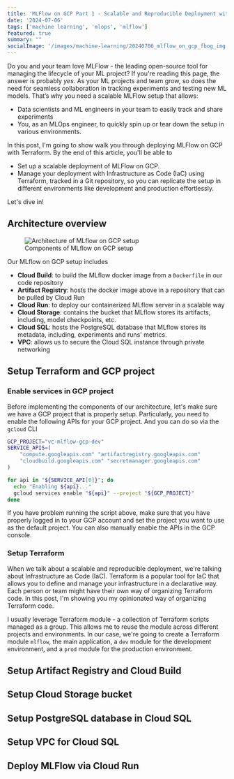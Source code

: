 ```yaml
---
title: 'MLFlow on GCP Part 1 - Scalable and Reproducible Deployment with Terraform'
date: '2024-07-06'
tags: ['machine learning', 'mlops', 'mlflow']
featured: true
summary: ""
socialImage: '/images/machine-learning/20240706_mlflow_on_gcp_fbog_img.png'
---
```


Do you and your team love MLFlow - the leading open-source tool for managing the lifecycle of your ML project? If you're reading this page, the answer is probably *yes*. As your ML projects and team grow, so does the need for seamless collaboration in tracking experiments and testing new ML models. That’s why you need a scalable MLFlow setup that allows:

* Data scientists and ML engineers in your team to easily track and share experiments
* You, as an MLOps engineer, to quickly spin up or tear down the setup in various environments.

In this post, I'm going to show walk you through deploying MLFlow on GCP with Terraform. By the end of this article, you'll be able to 

* Set up a scalable deployment of MLFlow on GCP.
* Manage your deployment with Infrastructure as Code (IaC) using Terraform, tracked in a Git repository, so you can replicate the setup in different environments like development and production effortlessly.

Let's dive in!

## Architecture overview

<figure class="figure mx-auto w-full p-2 flex flex-col items-center">
  <img src="/images/machine-learning/20240706_mlflow_on_gcp_architecture.png" alt="Architecture of MLflow on GCP setup">
  <figcaption class="text-sm font-sans text-gray-600 mt-4">Components of MLflow on GCP setup</figcaption>
</figure>

Our MLflow on GCP setup includes
* **Cloud Build**: to build the MLflow docker image from a `Dockerfile` in our code repository
* **Artifact Registry**: hosts the docker image above in a repository that can be pulled by Cloud Run
* **Cloud Run**: to deploy our containerized MLflow server in a scalable way
* **Cloud Storage**: contains the bucket that MLflow stores its artifacts, including, model checkpoints, etc.
* **Cloud SQL**: hosts the PostgreSQL database that MLflow stores its metadata, including, experiments and runs' metrics.
* **VPC**: allows us to secure the Cloud SQL instance through private networking

## Setup Terraform and GCP project

### Enable services in GCP project
Before implementing the components of our architecture, let's make sure we have a GCP project that is properly setup. Particularly, you need to enable the following APIs for your GCP project. And you can do so via the `gcloud` CLI
```bash
GCP_PROJECT="vc-mlflow-gcp-dev"
SERVICE_APIS=(
    "compute.googleapis.com" "artifactregistry.googleapis.com"
    "cloudbuild.googleapis.com" "secretmanager.googleapis.com"
)

for api in "${SERVICE_API[0]}"; do
  echo "Enabling ${api}..."
  gcloud services enable "${api}" --project "${GCP_PROJECT}"
done
```

If you have problem running the script above, make sure that you have properly logged in to your GCP account and set the project you want to use as the default project. You can also manually enable the APIs in the GCP console.

### Setup Terraform
When we talk about a scalable and reproducible deployment, we're talking about Infrastructure as Code (IaC). Terraform is a popular tool for IaC that allows you to define and manage your infrastructure in a declarative way. Each person or team might have their own way of organizing Terraform code. In this post, I'm showing you my opinionated way of organizing Terraform code.

I usually leverage Terraform module - a collection of Terraform scripts managed as a group. This allows me to reuse the module across different projects and environments. In our case, we're going to create a Terraform module `mlflow`, the main application, a `dev` module for the development environment, and a `prod` module for the production environment. 

## Setup Artifact Registry and Cloud Build

## Setup Cloud Storage bucket

## Setup PostgreSQL database in Cloud SQL

## Setup VPC for Cloud SQL

## Deploy MLFlow via Cloud Run